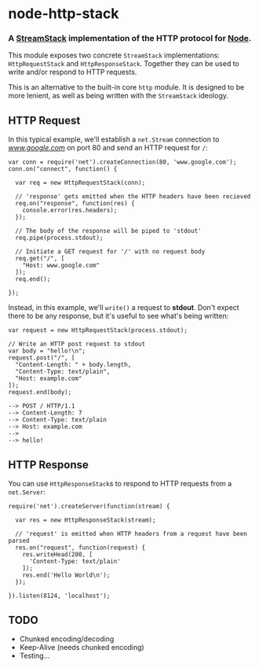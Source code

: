 node-http-stack
===============
### A [StreamStack][] implementation of the HTTP protocol for [Node][].


This module exposes two concrete `StreamStack` implementations:
`HttpRequestStack` and `HttpResponseStack`. Together they can be used to write
and/or respond to HTTP requests.

This is an alternative to the built-in core `http` module. It is designed
to be more lenient, as well as being written with the `StreamStack` ideology.


HTTP Request
------------

In this typical example, we'll establish a `net.Stream` connection to
_www.google.com_ on port 80 and send an HTTP request for `/`:

    var conn = require('net').createConnection(80, 'www.google.com');
    conn.on("connect", function() {
    
      var req = new HttpRequestStack(conn);
      
      // 'response' gets emitted when the HTTP headers have been recieved
      req.on("response", function(res) {
        console.error(res.headers);
      });
      
      // The body of the response will be piped to 'stdout'
      req.pipe(process.stdout);

      // Initiate a GET request for '/' with no request body
      req.get("/", [
        "Host: www.google.com"
      ]);
      req.end();
      
    });

Instead, in this example, we'll `write()` a request to __stdout__. Don't
expect there to be any response, but it's useful to see what's being written:

    var request = new HttpRequestStack(process.stdout);
    
    // Write an HTTP post request to stdout
    var body = "hello!\n";
    request.post("/", [
      "Content-Length: " + body.length,
      "Content-Type: text/plain",
      "Host: example.com"
    ]);
    request.end(body);
    
    --> POST / HTTP/1.1
    --> Content-Length: 7
    --> Content-Type: text/plain
    --> Host: example.com
    -->
    --> hello!


HTTP Response
-------------

You can use `HttpResponseStack`s to respond to HTTP requests from a `net.Server`:

    require('net').createServer(function(stream) {

      var res = new HttpResponseStack(stream);

      // 'request' is emitted when HTTP headers from a request have been parsed
      res.on("request", function(request) {
        res.writeHead(200, [
          'Content-Type: text/plain'
        ]);
        res.end('Hello World\n');        
      });
      
    }).listen(8124, 'localhost');


TODO
----

- Chunked encoding/decoding
- Keep-Alive (needs chunked encoding)
- Testing...

[StreamStack]: http://github.com/TooTallNate/node-stream-stack
[Node]: http://nodejs.org
